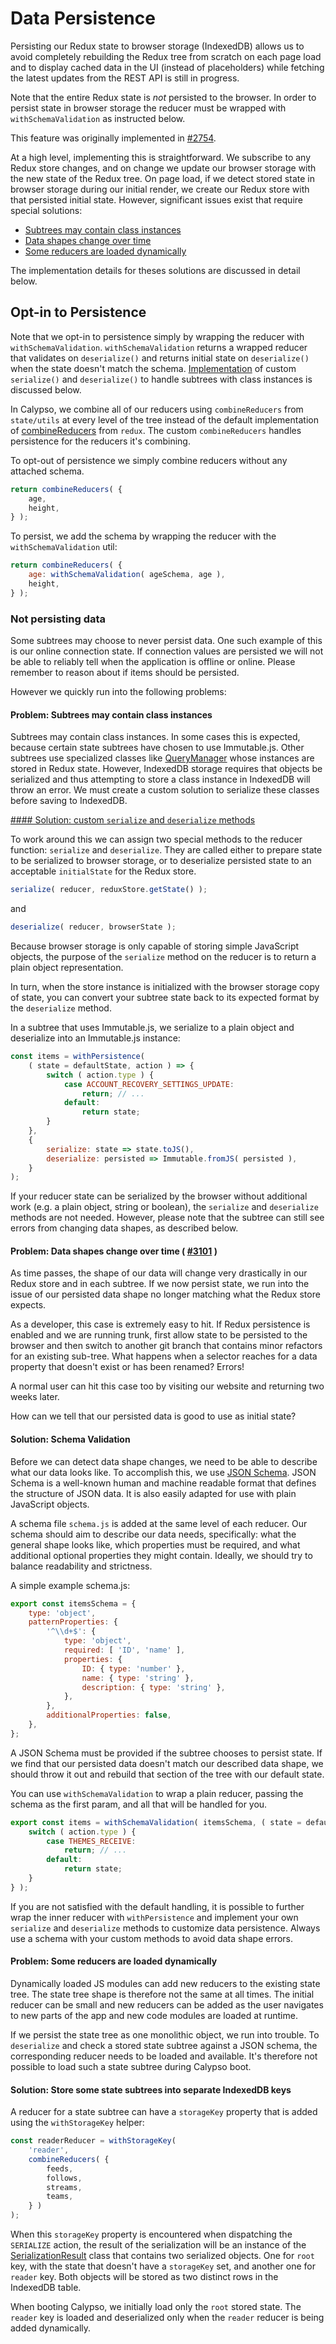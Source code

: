 # Data Persistence

Persisting our Redux state to browser storage (IndexedDB) allows us to avoid completely rebuilding the
Redux tree from scratch on each page load and to display cached data in the UI (instead of placeholders)
while fetching the latest updates from the REST API is still in progress.

Note that the entire Redux state is _not_ persisted to the browser. In order to persist state in browser storage the reducer must be wrapped with `withSchemaValidation` as instructed below.

This feature was originally implemented in [#2754](https://github.com/Automattic/wp-calypso/pull/2754).

At a high level, implementing this is straightforward. We subscribe to any Redux store changes, and on change we update
our browser storage with the new state of the Redux tree. On page load, if we detect stored state in browser storage during
our initial render, we create our Redux store with that persisted initial state. However, significant issues exist that require special solutions:

- [Subtrees may contain class instances](#problem-subtrees-may-contain-class-instances)
- [Data shapes change over time](#problem-data-shapes-change-over-time--3101-)
- [Some reducers are loaded dynamically](#problem-some-reducers-are-loaded-dynamically)

The implementation details for theses solutions are discussed in detail below.

## Opt-in to Persistence

Note that we opt-in to persistence simply by wrapping the reducer with `withSchemaValidation`.
`withSchemaValidation` returns a wrapped reducer that validates on `deserialize()` and returns
initial state on `deserialize()` when the state doesn't match the schema. [Implementation](#problem-subtrees-may-contain-class-instances) of custom `serialize()` and `deserialize()` to handle subtrees with class instances is discussed below.

In Calypso, we combine all of our reducers using `combineReducers` from `state/utils` at every level of the tree instead
of the default implementation of [combineReducers](http://redux.js.org/docs/api/combineReducers.html) from `redux`.
The custom `combineReducers` handles persistence for the reducers it's combining.

To opt-out of persistence we simply combine reducers without any attached schema.

```javascript
return combineReducers( {
	age,
	height,
} );
```

To persist, we add the schema by wrapping the reducer with the `withSchemaValidation` util:

```javascript
return combineReducers( {
	age: withSchemaValidation( ageSchema, age ),
	height,
} );
```

### Not persisting data

Some subtrees may choose to never persist data. One such example of this is our online connection state. If connection
values are persisted we will not be able to reliably tell when the application is offline or online. Please remember
to reason about if items should be persisted.

However we quickly run into the following problems:

#### Problem: Subtrees may contain class instances

Subtrees may contain class instances. In some cases this is expected, because certain state subtrees have chosen to use
Immutable.js. Other subtrees use specialized classes like [QueryManager](https://github.com/Automattic/wp-calypso/tree/HEAD/client/lib/query-manager)
whose instances are stored in Redux state. However, IndexedDB storage requires that objects be serialized and thus attempting to store a class instance in IndexedDB will throw an error. We must create a custom solution to serialize these classes before saving to IndexedDB.

[#### Solution: custom `serialize` and `deserialize` methods](#solution-serialize-deserialize)

To work around this we can assign two special methods to the reducer function: `serialize` and `deserialize`. They are called either to prepare state to be serialized to browser storage, or to deserialize persisted state to an acceptable `initialState` for the Redux store.

```js
serialize( reducer, reduxStore.getState() );
```

and

```js
deserialize( reducer, browserState );
```

Because browser storage is only capable of storing simple JavaScript objects, the purpose of the `serialize` method
on the reducer is to return a plain object representation.

In turn, when the store instance is initialized with the browser storage copy of state, you can convert
your subtree state back to its expected format by the `deserialize` method.

In a subtree that uses Immutable.js, we serialize to a plain object and deserialize into an Immutable.js instance:

```js
const items = withPersistence(
	( state = defaultState, action ) => {
		switch ( action.type ) {
			case ACCOUNT_RECOVERY_SETTINGS_UPDATE:
				return; // ...
			default:
				return state;
		}
	},
	{
		serialize: state => state.toJS(),
		deserialize: persisted => Immutable.fromJS( persisted ),
	}
);
```

If your reducer state can be serialized by the browser without additional work (e.g. a plain object, string or boolean),
the `serialize` and `deserialize` methods are not needed. However, please note that the subtree can still see errors
from changing data shapes, as described below.

#### Problem: Data shapes change over time ( [#3101](https://github.com/Automattic/wp-calypso/pull/3101) )

As time passes, the shape of our data will change very drastically in our Redux store and in each subtree. If we now
persist state, we run into the issue of our persisted data shape no longer matching what the Redux store expects.

As a developer, this case is extremely easy to hit. If Redux persistence is enabled and we are running trunk, first
allow state to be persisted to the browser and then switch to another git branch that contains minor refactors for an
existing sub-tree. What happens when a selector reaches for a data property that doesn't exist or has been renamed?
Errors!

A normal user can hit this case too by visiting our website and returning two weeks later.

How can we tell that our persisted data is good to use as initial state?

#### Solution: Schema Validation

Before we can detect data shape changes, we need to be able to describe what our data looks like. To accomplish this,
we use [JSON Schema](http://json-schema.org/). JSON Schema is a well-known human and machine readable format that
defines the structure of JSON data. It is also easily adapted for use with plain JavaScript objects.

A schema file `schema.js` is added at the same level of each reducer. Our schema should aim to describe our data needs,
specifically: what the general shape looks like, which properties must be required, and what additional optional
properties they might contain. Ideally, we should try to balance readability and strictness.

A simple example schema.js:

```javascript
export const itemsSchema = {
	type: 'object',
	patternProperties: {
		'^\\d+$': {
			type: 'object',
			required: [ 'ID', 'name' ],
			properties: {
				ID: { type: 'number' },
				name: { type: 'string' },
				description: { type: 'string' },
			},
		},
		additionalProperties: false,
	},
};
```

A JSON Schema must be provided if the subtree chooses to persist state. If we find that our persisted data doesn't
match our described data shape, we should throw it out and rebuild that section of the tree with our default state.

You can use `withSchemaValidation` to wrap a plain reducer, passing the schema as the first param, and all
that will be handled for you.

```javascript
export const items = withSchemaValidation( itemsSchema, ( state = defaultState, action ) => {
	switch ( action.type ) {
		case THEMES_RECEIVE:
			return; // ...
		default:
			return state;
	}
} );
```

If you are not satisfied with the default handling, it is possible to further wrap the inner reducer with
`withPersistence` and implement your own `serialize` and `deserialize` methods to customize data persistence.
Always use a schema with your custom methods to avoid data shape errors.

#### Problem: Some reducers are loaded dynamically

Dynamically loaded JS modules can add new reducers to the existing state tree. The state tree shape is therefore
not the same at all times. The initial reducer can be small and new reducers can be added as the user navigates to new
parts of the app and new code modules are loaded at runtime.

If we persist the state tree as one monolithic object, we run into trouble. To `deserialize` and check a stored
state subtree against a JSON schema, the corresponding reducer needs to be loaded and available.
It's therefore not possible to load such a state subtree during Calypso boot.

#### Solution: Store some state subtrees into separate IndexedDB keys

A reducer for a state subtree can have a `storageKey` property that is added using the `withStorageKey` helper:

```js
const readerReducer = withStorageKey(
	'reader',
	combineReducers( {
		feeds,
		follows,
		streams,
		teams,
	} )
);
```

When this `storageKey` property is encountered when dispatching the `SERIALIZE` action, the result of the serialization
will be an instance of the [SerializationResult](https://github.com/Automattic/wp-calypso/tree/HEAD/client/state/serialization-result.js) class that contains two serialized objects. One for `root` key, with the state that doesn't have a `storageKey` set,
and another one for `reader` key. Both objects will be stored as two distinct rows in the IndexedDB table.

When booting Calypso, we initially load only the `root` stored state. The `reader` key is loaded and deserialized only
when the `reader` reducer is being added dynamically.
